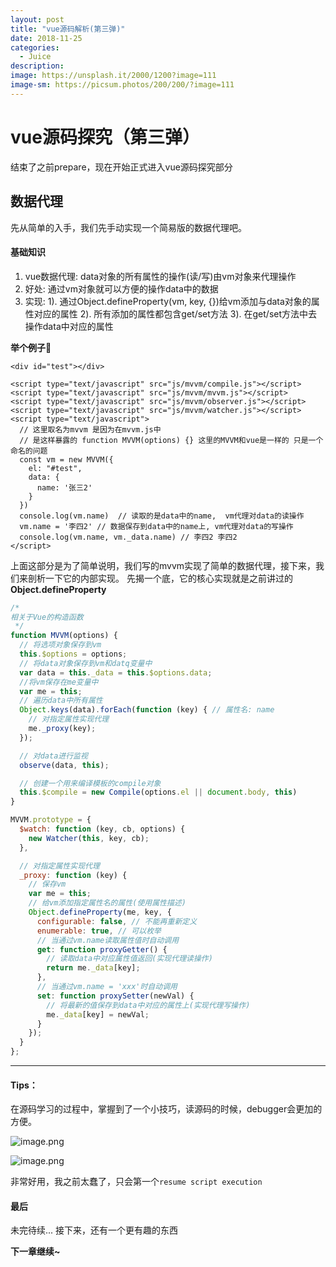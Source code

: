 ```yaml
---
layout: post
title: "vue源码解析(第三弹)"
date: 2018-11-25
categories:
  - Juice
description: 
image: https://unsplash.it/2000/1200?image=111
image-sm: https://picsum.photos/200/200/?image=111
---
```


# vue源码探究（第三弹）

结束了之前prepare，现在开始正式进入vue源码探究部分

## 数据代理

先从简单的入手，我们先手动实现一个简易版的数据代理吧。

#### 基础知识

1. vue数据代理: data对象的所有属性的操作(读/写)由vm对象来代理操作
2. 好处: 通过vm对象就可以方便的操作data中的数据
3. 实现:
  1). 通过Object.defineProperty(vm, key, {})给vm添加与data对象的属性对应的属性
  2). 所有添加的属性都包含get/set方法
  3). 在get/set方法中去操作data中对应的属性

**举个例子🌰**

```JS
<div id="test"></div>

<script type="text/javascript" src="js/mvvm/compile.js"></script>
<script type="text/javascript" src="js/mvvm/mvvm.js"></script>
<script type="text/javascript" src="js/mvvm/observer.js"></script>
<script type="text/javascript" src="js/mvvm/watcher.js"></script>
<script type="text/javascript">
  // 这里取名为mvvm 是因为在mvvm.js中 
  // 是这样暴露的 function MVVM(options) {} 这里的MVVM和vue是一样的 只是一个命名的问题
  const vm = new MVVM({
    el: "#test",
    data: {
      name: '张三2'
    }
  })
  console.log(vm.name)  // 读取的是data中的name,  vm代理对data的读操作
  vm.name = '李四2' // 数据保存到data中的name上, vm代理对data的写操作
  console.log(vm.name, vm._data.name) // 李四2 李四2
</script>
```

上面这部分是为了简单说明，我们写的mvvm实现了简单的数据代理，接下来，我们来剖析一下它的内部实现。
先揭一个底，它的核心实现就是之前讲过的**Object.defineProperty**

```js
/*
相关于Vue的构造函数
 */
function MVVM(options) {
  // 将选项对象保存到vm
  this.$options = options;
  // 将data对象保存到vm和datq变量中
  var data = this._data = this.$options.data;
  //将vm保存在me变量中
  var me = this;
  // 遍历data中所有属性
  Object.keys(data).forEach(function (key) { // 属性名: name
    // 对指定属性实现代理
    me._proxy(key);
  });

  // 对data进行监视
  observe(data, this);

  // 创建一个用来编译模板的compile对象
  this.$compile = new Compile(options.el || document.body, this)
}

MVVM.prototype = {
  $watch: function (key, cb, options) {
    new Watcher(this, key, cb);
  },

  // 对指定属性实现代理
  _proxy: function (key) {
    // 保存vm
    var me = this;
    // 给vm添加指定属性名的属性(使用属性描述)
    Object.defineProperty(me, key, {
      configurable: false, // 不能再重新定义
      enumerable: true, // 可以枚举
      // 当通过vm.name读取属性值时自动调用
      get: function proxyGetter() {
        // 读取data中对应属性值返回(实现代理读操作)
        return me._data[key];
      },
      // 当通过vm.name = 'xxx'时自动调用
      set: function proxySetter(newVal) {
        // 将最新的值保存到data中对应的属性上(实现代理写操作)
        me._data[key] = newVal;
      }
    });
  }
};
```

----------

#### Tips：

在源码学习的过程中，掌握到了一个小技巧，读源码的时候，debugger会更加的方便。

![image.png](https://upload-images.jianshu.io/upload_images/3378252-72a9751c3329aa88.png?imageMogr2/auto-orient/strip%7CimageView2/2/w/1240)

![image.png](https://upload-images.jianshu.io/upload_images/3378252-07d1afd886ee65ad.png?imageMogr2/auto-orient/strip%7CimageView2/2/w/1240)

非常好用，我之前太蠢了，只会第一个`resume script execution`

#### 最后

未完待续... 
接下来，还有一个更有趣的东西

**下一章继续~**